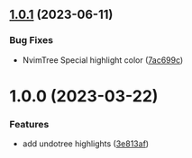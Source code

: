 ## [1.0.1](https://github.com/mikesmithgh/gruvsquirrel.nvim/compare/v1.0.0...v1.0.1) (2023-06-11)


### Bug Fixes

* NvimTree Special highlight color ([7ac699c](https://github.com/mikesmithgh/gruvsquirrel.nvim/commit/7ac699cd7e3576deb01fdf6a8368303af4e40fc6))

# 1.0.0 (2023-03-22)


### Features

* add undotree highlights ([3e813af](https://github.com/mikesmithgh/gruvsquirrel.nvim/commit/3e813af5a3041d27604e09e51582ec2a14656854))
